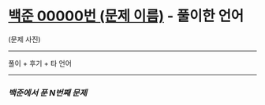 # [백준 00000번 (문제 이름)](https://www.acmicpc.net/problem/00000) - 풀이한 언어


(문제 사진)

---

풀이 + 후기 + 타 언어

---

### *백준에서 푼 N번째 문제*
